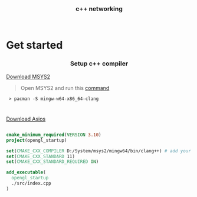 <h3 align='center'> c++ networking </h3>


<br>

# Get started

<h3 align='center'>Setup c++ compiler</h3>

 <a href='https://www.msys2.org/'>Download MSYS2 </a>
 > Open MSYS2 and run this <a href = 'https://packages.msys2.org/package/mingw-w64-x86_64-clang'>command</a>
 ```command
  > pacman -S mingw-w64-x86_64-clang
 ```

#  
<a align='center' href='https://think-async.com/Asio/Download.html'>Download Asios</a>

```CMAKE

cmake_minimum_required(VERSION 3.10)
project(opengl_startup)

set(CMAKE_CXX_COMPILER D:/System/msys2/mingw64/bin/clang++) # add your compiler path
set(CMAKE_CXX_STANDARD 11)
set(CMAKE_CXX_STANDARD_REQUIRED ON)

add_executable(
  opengl_startup
  ./src/index.cpp
)

```

#
